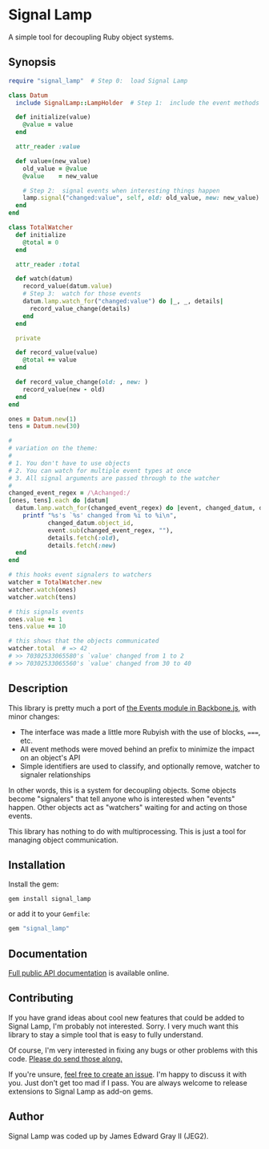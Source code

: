 # Signal Lamp

A simple tool for decoupling Ruby object systems.

## Synopsis

```ruby
require "signal_lamp"  # Step 0:  load Signal Lamp

class Datum
  include SignalLamp::LampHolder  # Step 1:  include the event methods

  def initialize(value)
    @value = value
  end

  attr_reader :value

  def value=(new_value)
    old_value = @value
    @value    = new_value

    # Step 2:  signal events when interesting things happen
    lamp.signal("changed:value", self, old: old_value, new: new_value)
  end
end

class TotalWatcher
  def initialize
    @total = 0
  end

  attr_reader :total

  def watch(datum)
    record_value(datum.value)
    # Step 3:  watch for those events
    datum.lamp.watch_for("changed:value") do |_, _, details|
      record_value_change(details)
    end
  end

  private

  def record_value(value)
    @total += value
  end

  def record_value_change(old: , new: )
    record_value(new - old)
  end
end

ones = Datum.new(1)
tens = Datum.new(30)

#
# variation on the theme:
#
# 1. You don't have to use objects
# 2. You can watch for multiple event types at once
# 3. All signal arguments are passed through to the watcher
#
changed_event_regex = /\Achanged:/
[ones, tens].each do |datum|
  datum.lamp.watch_for(changed_event_regex) do |event, changed_datum, details|
    printf "%s's `%s' changed from %i to %i\n",
           changed_datum.object_id,
           event.sub(changed_event_regex, ""),
           details.fetch(:old),
           details.fetch(:new)
  end
end

# this hooks event signalers to watchers
watcher = TotalWatcher.new
watcher.watch(ones)
watcher.watch(tens)

# this signals events
ones.value += 1
tens.value += 10

# this shows that the objects communicated
watcher.total  # => 42
# >> 70302533065580's `value' changed from 1 to 2
# >> 70302533065560's `value' changed from 30 to 40
```

## Description

This library is pretty much a port of [the Events module in Backbone.js](http://backbonejs.org/#Events), with minor changes:

* The interface was made a little more Rubyish with the use of blocks, `===`, etc.
* All event methods were moved behind an prefix to minimize the impact on an object's API
* Simple identifiers are used to classify, and optionally remove, watcher to signaler relationships

In other words, this is a system for decoupling objects.  Some objects become "signalers" that tell anyone who is interested when "events" happen.  Other objects act as "watchers" waiting for and acting on those events.

This library has nothing to do with multiprocessing.  This is just a tool for managing object communication.

## Installation

Install the gem:

```
gem install signal_lamp
```

or add it to your `Gemfile`:

```ruby
gem "signal_lamp"
```

## Documentation

[Full public API documentation](http://rdoc.info/gems/signal_lamp/frames) is available online.

## Contributing

If you have grand ideas about cool new features that could be added to Signal Lamp, I'm probably not interested.  Sorry.  I very much want this library to stay a simple tool that is easy to fully understand.

Of course, I'm very interested in fixing any bugs or other problems with this code.  [Please do send those along.](https://github.com/JEG2/signal_lamp/issues)

If you're unsure, [feel free to create an issue](https://github.com/JEG2/signal_lamp/issues).  I'm happy to discuss it with you.  Just don't get too mad if I pass.  You are always welcome to release extensions to Signal Lamp as add-on gems.

## Author

Signal Lamp was coded up by James Edward Gray II (JEG2).
